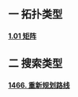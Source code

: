 ## 一 拓扑类型

#### [ 1.01 矩阵](https://leetcode-cn.com/problems/01-matrix/)



## 二 搜索类型

#### [1466. 重新规划路线](https://leetcode-cn.com/problems/reorder-routes-to-make-all-paths-lead-to-the-city-zero/)

